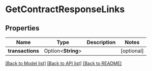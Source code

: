 # GetContractResponseLinks

## Properties

Name | Type | Description | Notes
------------ | ------------- | ------------- | -------------
**transactions** | Option<**String**> |  | [optional]

[[Back to Model list]](../README.md#documentation-for-models) [[Back to API list]](../README.md#documentation-for-api-endpoints) [[Back to README]](../README.md)


